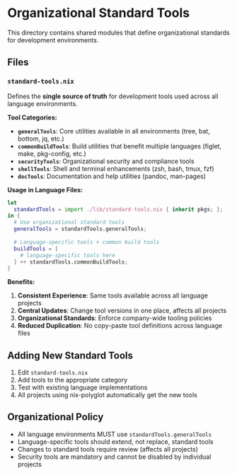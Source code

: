 # Organizational Standard Tools

This directory contains shared modules that define organizational standards for development environments.

## Files

### `standard-tools.nix`

Defines the **single source of truth** for development tools used across all language environments.

**Tool Categories:**

- **`generalTools`**: Core utilities available in all environments (tree, bat, bottom, jq, etc.)
- **`commonBuildTools`**: Build utilities that benefit multiple languages (figlet, make, pkg-config, etc.)
- **`securityTools`**: Organizational security and compliance tools
- **`shellTools`**: Shell and terminal enhancements (zsh, bash, tmux, fzf)
- **`docTools`**: Documentation and help utilities (pandoc, man-pages)

**Usage in Language Files:**

```nix
let
  standardTools = import ./lib/standard-tools.nix { inherit pkgs; };
in {
  # Use organizational standard tools
  generalTools = standardTools.generalTools;
  
  # Language-specific tools + common build tools
  buildTools = [
    # language-specific tools here
  ] ++ standardTools.commonBuildTools;
}
```

**Benefits:**

1. **Consistent Experience**: Same tools available across all language projects
2. **Central Updates**: Change tool versions in one place, affects all projects
3. **Organizational Standards**: Enforce company-wide tooling policies
4. **Reduced Duplication**: No copy-paste tool definitions across language files

## Adding New Standard Tools

1. Edit `standard-tools.nix`
2. Add tools to the appropriate category
3. Test with existing language implementations
4. All projects using nix-polyglot automatically get the new tools

## Organizational Policy

- All language environments MUST use `standardTools.generalTools`
- Language-specific tools should extend, not replace, standard tools  
- Changes to standard tools require review (affects all projects)
- Security tools are mandatory and cannot be disabled by individual projects